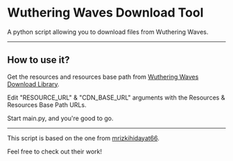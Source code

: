# Wuthering Waves Download Tool
A python script allowing you to download files from Wuthering Waves.

___

## How to use it?

Get the resources and resources base path from [Wuthering Waves Download Library](https://github.com/ClostroOffi/wuwa-dl-library).

Edit "RESOURCE_URL" & "CDN_BASE_URL" arguments with the Resources & Resources Base Path URLs.

Start main.py, and you're good to go.

___

This script is based on the one from [mrizkihidayat66](https://github.com/mrizkihidayat66/ww-resources-downloade). 

Feel free to check out their work!
